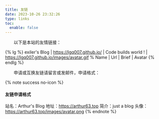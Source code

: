 ```yaml
---
title: 友链
date: 2023-10-26 23:32:26
type: links
toc:
  enable: false
---
```


&emsp;&emsp;以下是本站的友情链接：

{% lg %}
exiler's Blog | https://lgq007.github.io/ | Code builds world ! | https://lgq007.github.io/images/avatar.gif
% Name | Url | Brief | Avatar
{% endlg %}

&emsp;&emsp;申请或互换友链请留言或发邮件，申请格式：

{% note success no-icon %}
#### 友链申请格式
站名：Arthur\'s Blog
地址：https://arthur63.top
简介：just a blog
头像：https://arthur63.top/images/avatar.png
{% endnote %}

